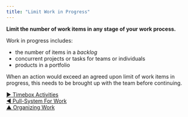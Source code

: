 ```yaml
---
title: "Limit Work in Progress"
---
```



**Limit the number of work items in any stage of your work process.**

Work in progress includes:

-   the number of items in a <dfn data-info="Backlog: A list of (often prioritized) uncompleted work items (deliverables), or drivers that need to be addressed.">backlog</dfn>
-   concurrent projects or tasks for teams or individuals
-   products in a portfolio

When an action would exceed an agreed upon limit of work items in progress, this needs to be brought up with the team before continuing.



[&#9654; Timebox Activities](timebox-activities.html)<br/>[&#9664; Pull-System For Work](pull-system-for-work.html)<br/>[&#9650; Organizing Work](organizing-work.html)

